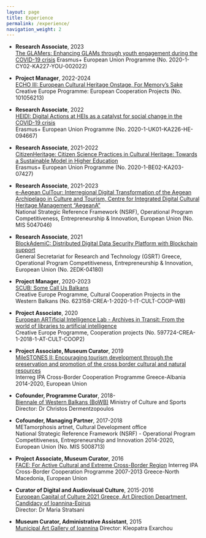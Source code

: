 ```yaml
---
layout: page
title: Experience
permalink: /experience/
navigation_weight: 2
---
```

+ **Research Associate**, 2023  
[The GLAMers: Enhancing GLAMs through youth engagement during the COVID-19 crisis](https://glamers.eu)
Erasmus+ European Union Programme (No. 2020-1-CY02-KA227-YOU-002022)  

+ **Project Manager**, 2022-2024  
[ECHO III: European Cultural Heritage Onstage, For Memory’s Sake](https://echo-heritage.eu)  
Creative Europe Programme: European Cooperation Projects (No. 101056213)  

+ **Research Associate**, 2022  
[HEIDI: Digital Actions at HEIs as a catalyst for social change in the COVID-19 crisis](https://heidiproject.eu)  
Erasmus+ European Union Programme (No. 2020-1-UK01-KA226-HE-094667)  

+ **Research Associate**, 2021-2022  
[CitizenHeritage: Citizen Science Practices in Cultural Heritage: Towards a Sustainable Model in Higher Education](https://www.citizenheritage.eu)  
Erasmus+ European Union Programme (No. 2020-1-BE02-KA203-07427)

+ **Research Associate**, 2021-2023  
[e-Aegean CulTour: Interregional Digital Transformation of the Aegean Archipelago in Culture and Tourism, Centre for Integrated Digital Cultural Heritage Management “AegeanA”](http://ii.ct.aegean.gr/aegeana)  
National Strategic Reference Framework (NSRF), Operational Program Competitiveness, Entrepreneurship & Innovation, European Union (No. MIS 5047046)

+ **Research Associate**, 2021  
[BlockAdemiC: Distributed Digital Data Security Platform with Blockchain support](https://blockademic.iti.gr/en)  
General Secretariat for Research and Technology (GSRT) Greece, Operational Program Competitiveness, Entrepreneurship & Innovation, European Union (No. 2EDK-04180)
  
+ **Project Manager**, 2020-2023  
[SCUB: Some Call Us Balkans](https://somecallusbalkans.org)  
Creative Europe Programme, Cultural Cooperation Projects in the Western Balkans (No. 623158-CREA-1-2020-1-IT-CULT-COOP-WB)   

+ **Project Associate**, 2020  
[European ARTificial Intelligence Lab - Archives in Transit: From the world of libraries to artificial intelligence](https://ars.electronica.art/ailab/en)  
Creative Europe Programme, Cooperation projects (No. 597724-CREA-1-2018-1-AT-CULT-COOP2)  

+ **Project Associate, Museum Curator**, 2019  
[MileSTONES II: Encouraging tourism development through the preservation and promotion of the cross border cultural and natural resources](https://greece-albania.eu)  
Interreg IPA Cross-Border Cooperation Programme Greece-Albania 2014-2020, European Union  

+ **Cofounder, Programme Curator**, 2018-  
[Biennale of Western Balkans (BoWB)](https://bowb.org)
Ministry of Culture and Sports
Director: Dr Christos Dermentzopoulos   

+ **Cofounder, Managing Partner**, 2017-2018  
METamorphosis artnet, Cultural Development office  
National Strategic Reference Framework (NSRF) - Operational Program Competitiveness, Entrepreneurship and Innovation 2014-2020, European Union (No. MIS 5008713)

+ **Project Associate, Museum Curator**, 2016  
[FACE: For Active Cultural and Extreme Cross-Border Region](http://www.ipa-cbc-programme.eu)
Interreg IPA Cross-Border Cooperation Programme 2007-2013 Greece-North Macedonia, European Union

+ **Curator of Digital and Audiovisual Culture**, 2015-2016  
[European Capital of Culture 2021 Greece, Art Direction Department, Candidacy of Ioannina-Epirus](https://ec.europa.eu/programmes/creative-europe/actions/capitals-culture_en)     
Director: Dr Maria Stratsani

+ **Museum Curator, Administrative Assistant**, 2015  
[Municipal Art Gallery of Ioannina](https://www.facebook.com/PinakothikiIoanninon)
Director: Kleopatra Exarchou   



